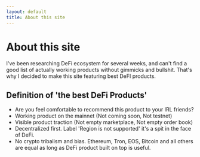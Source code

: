 ```yaml
---
layout: default
title: About this site
---
```


# About this site

I've been researching DeFi ecosystem for several weeks, and can't find a good list of actually working products without gimmicks and bullshit. That's why I decided to make this site featuring best DeFI products.

## Definition of 'the best DeFi Products' 
* Are you feel comfortable to recommend this product to your IRL friends?
* Working product on the mainnet (Not coming soon, Not testnet)
* Visible product traction (Not empty marketplace, Not empty order book)
* Decentralized first. Label 'Region is not supported' it's a spit in the face of DeFi.
* No crypto tribalism and bias. Ethereum, Tron, EOS, Bitcoin and all others are equal as long as DeFi product built on top is useful.
